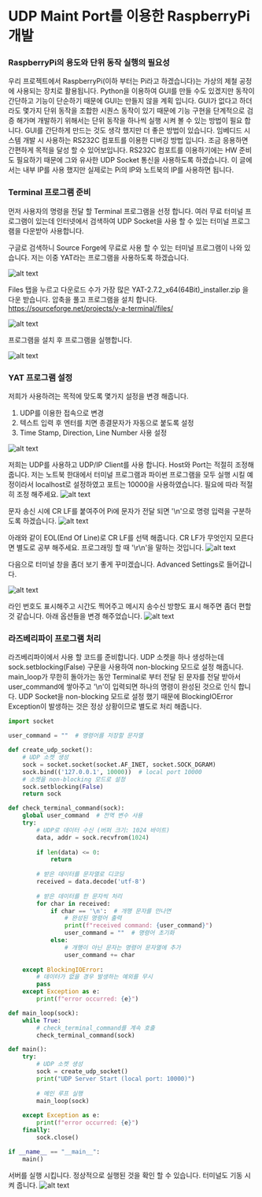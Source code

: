 # UDP Maint Port를 이용한 RaspberryPi 개발

### RaspberryPi의 용도와 단위 동작 실행의 필요성
우리 프로젝트에서 RaspberryPi(이하 부터는 Pi라고 하겠습니다)는 가상의 제철 공정에 사용되는 장치로 활용됩니다. Python을 이용하여 GUI를 만들 수도 있겠지만 동작이 간단하고 기능이 단순하기 때문에 GUI는 만들지 않을 계획 입니다. GUI가 없다고 하더라도 몇가지 단위 동작을 조합한 시퀀스 동작이 있기 때문에 기능 구현을 단계적으로 검증 해가며 개발하기 위해서는 단위 동작을 하나씩 실행 시켜 볼 수 있는 방법이 필요 합니다. GUI를 간단하게 만드는 것도 생각 했지만 더 좋은 방법이 있습니다. 임베디드 시스템 개발 시 사용하는 RS232C 컴포트를 이용한 디버깅 방법 입니다. 조금 응용하면 간편하게 목적을 달성 할 수 있어보입니다. RS232C 컴포트를 이용하기에는 HW 준비도 필요하기 때문에 그와 유사한 UDP Socket 통신을 사용하도록 하겠습니다. 이 글에서는 내부 IP를 사용 했지만 실제로는 Pi의 IP와 노트북의 IP를 사용하면 됩니다.

### Terminal 프로그램 준비
먼저 사용자의 명령을 전달 할 Terminal 프로그램을 선정 합니다. 여러 무료 터미널 프로그램이 있는데 인터넷에서 검색하여 UDP Socket을 사용 할 수 있는 터미널 프로그램을 다운받아 사용합니다.

구글로 검색하니 Source Forge에 무료로 사용 할 수 있는 터미널 프로그램이 나와 있습니다. 저는 이중 YAT라는 프로그램을 사용하도록 하겠습니다.

![alt text](./images/image.png)

Files 탭을 누르고 다운로드 수가 가장 많은 YAT-2.7.2_x64(64Bit)_installer.zip 을 다운 받습니다. 압축을 풀고 프로그램을 설치 합니다.
https://sourceforge.net/projects/y-a-terminal/files/

![alt text](./images/image-1.png)

프로그램을 설치 후 프로그램을 실행합니다.

![alt text](./images/image-2.png)

### YAT 프로그램 설정
저희가 사용하려는 목적에 맞도록 몇가지 설정을 변경 해줍니다.
1. UDP를 이용한 접속으로 변경
2. 텍스트 입력 후 엔터를 치면 종결문자가 자동으로 붙도록 설정
3. Time Stamp, Direction, Line Number 사용 설정

![alt text](./images/image-3.png)

저희는 UDP를 사용하고 UDP/IP Client를 사용 합니다. Host와 Port는 적절히 조정해 줍니다. 저는 노트북 한대에서 터미널 프로그램과 파이썬 프로그램을 모두 실행 시킬 예정이라서 localhost로 설정하였고 포트는 10000을 사용하였습니다. 필요에 따라 적절히 조정 해주세요.
![alt text](./images/image-4.png)


문자 송신 시에 CR LF를 붙여주어 Pi에 문자가 전달 되면 '\n'으로 명령 입력을 구분하도록 하겠습니다.
![alt text](./images/image-5.png)

아래와 같이 EOL(End Of Line)로 CR LF를 선택 해줍니다. CR LF가 무엇인지 모른다면 별도로 공부 해주세요. 프로그래밍 할 때 '\r\n'을 말하는 것입니다.
![alt text](./images/image-6.png)

다음으로 터미널 창을 좀더 보기 좋게 꾸미겠습니다. Advanced Settings로 들어갑니다.

![alt text](./images/image-7.png)

라인 번호도 표시해주고 시간도 찍어주고 메시지 송수신 방향도 표시 해주면 좀더 편할 것 같습니다. 아래 옵션들을 변경 해주었습니다.
![alt text](./images/image-8.png)

### 라즈베리파이 프로그램 처리

라즈베리파이에서 사용 할 코드를 준비합니다. UDP 소켓을 하나 생성하는데 sock.setblocking(False) 구문을 사용하여 non-blocking 모드로 설정 해줍니다. main_loop가 무한히 돌아가는 동안 Terminal로 부터 전달 된 문자를 전달 받아서 user_command에 쌓아주고 '\n'이 입력되면 하나의 명령이 완성된 것으로 인식 합니다. UDP Socket을 non-blocking 모드로 설정 했기 때문에 BlockingIOError Exception이 발생하는 것은 정상 상황이므로 별도로 처리 해줍니다.

``` python
import socket

user_command = ""  # 명령어를 저장할 문자열

def create_udp_socket():
    # UDP 소켓 생성
    sock = socket.socket(socket.AF_INET, socket.SOCK_DGRAM)
    sock.bind(('127.0.0.1', 10000))  # local port 10000
    # 소켓을 non-blocking 모드로 설정
    sock.setblocking(False)
    return sock

def check_terminal_command(sock):
    global user_command  # 전역 변수 사용
    try:
        # UDP로 데이터 수신 (버퍼 크기: 1024 바이트)
        data, addr = sock.recvfrom(1024)
        
        if len(data) <= 0:
            return
        
        # 받은 데이터를 문자열로 디코딩
        received = data.decode('utf-8')
        
        # 받은 데이터를 한 문자씩 처리
        for char in received:
            if char == '\n':  # 개행 문자를 만나면
                # 완성된 명령어 출력
                print(f"received command: {user_command}")
                user_command = ""  # 명령어 초기화
            else:
                # 개행이 아닌 문자는 명령어 문자열에 추가
                user_command += char
                
    except BlockingIOError:
        # 데이터가 없을 경우 발생하는 예외를 무시
        pass
    except Exception as e:
        print(f"error occurred: {e}")

def main_loop(sock):
    while True:
        # check_terminal_command를 계속 호출
        check_terminal_command(sock)

def main():
    try:
        # UDP 소켓 생성
        sock = create_udp_socket()
        print("UDP Server Start (local port: 10000)")
        
        # 메인 루프 실행
        main_loop(sock)
        
    except Exception as e:
        print(f"error occurred: {e}")
    finally:
        sock.close()

if __name__ == "__main__":
    main()

```

서버를 실행 시킵니다. 정상적으로 실행된 것을 확인 할 수 있습니다.
터미널도 기동 시켜 줍니다.
![alt text](./images/UDP_maint_port_for_RaspberryPi.gif)
